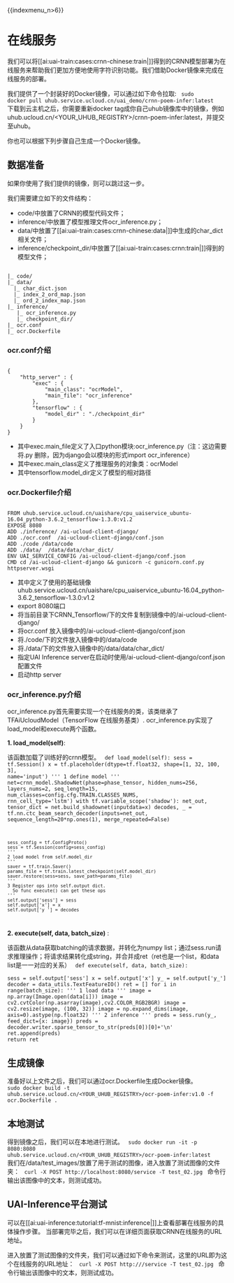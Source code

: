 {{indexmenu_n>6}}

# 在线服务
我们可以将[[ai:uai-train:cases:crnn-chinese:train|]]得到的CRNN模型部署为在线服务来帮助我们更加方便地使用字符识别功能。我们借助Docker镜像来完成在线服务的部署。

我们提供了一个封装好的Docker镜像，可以通过如下命令拉取:
<code>
sudo docker pull uhub.service.ucloud.cn/uai_demo/crnn-poem-infer:latest
</code>
下载到云主机之后，你需要重新docker tag成你自己uhub镜像库中的镜像，例如uhub.ucloud.cn/<YOUR\_UHUB\_REGISTRY>/crnn-poem-infer:latest，并提交至uhub。

你也可以根据下列步骤自己生成一个Docker镜像。
## 数据准备
如果你使用了我们提供的镜像，则可以跳过这一步。

我们需要建立如下的文件结构：
  * code/中放置了CRNN的模型代码文件；
  * inference/中放置了模型推理文件ocr\_inference.py；
  * data/中放置了[[ai:uai-train:cases:crnn-chinese:data|]]中生成的char_dict相关文件；
  * inference/checkpoint\_dir/中放置了[[ai:uai-train:cases:crnn:train|]]得到的模型文件；

<code>
|_ code/
|_ data/
  |_ char_dict.json  
  |_ index_2_ord_map.json  
  |_ ord_2_index_map.json
|_ inference/
   |_ ocr_inference.py 
   |_ checkpoint_dir/
|_ ocr.conf
|_ ocr.Dockerfile
</code>

### ocr.conf介绍
<code>
{                                                                                                              
	"http_server" : {                                                                                              
		"exec" : {                                                                                           
			"main_class": "ocrModel",                                                                              
			"main_file": "ocr_inference"                                                                           
		},                                                                                                  
		"tensorflow" : {                                                                                       
			"model_dir" : "./checkpoint_dir"                                                                       
		}                                                                                                 
	}                                                                                                        
} 
</code>

  * 其中exec.main\_file定义了入口python模块:ocr\_inference.py（注：这边需要将.py 删除，因为django会以模块的形式import ocr\_inference）
  * 其中exec.main\_class定义了推理服务的对象类：ocrModel 
  * 其中tensorflow.model\_dir定义了模型的相对路径 

### ocr.Dockerfile介绍
<code>
FROM uhub.service.ucloud.cn/uaishare/cpu_uaiservice_ubuntu-16.04_python-3.6.2_tensorflow-1.3.0:v1.2
EXPOSE 8080
ADD ./inference/ /ai-ucloud-client-django/
ADD ./ocr.conf  /ai-ucloud-client-django/conf.json
ADD ./code /data/code
ADD ./data/  /data/data/char_dict/
ENV UAI_SERVICE_CONFIG /ai-ucloud-client-django/conf.json
CMD cd /ai-ucloud-client-django && gunicorn -c gunicorn.conf.py httpserver.wsgi
</code>

  * 其中定义了使用的基础镜像uhub.service.ucloud.cn/uaishare/cpu\_uaiservice\_ubuntu-16.04\_python-3.6.2\_tensorflow-1.3.0:v1.2
  * export 8080端口
  * 将当前目录下CRNN\_Tensorflow/下的文件复制到镜像中的/ai-ucloud-client-django/
  * 将ocr.conf 放入镜像中的/ai-ucloud-client-django/conf.json
  * 将./code/下的文件放入镜像中的/data/code
  * 将./data/下的文件放入镜像中的/data/data/char\_dict/
  * 指定UAI Inference server在启动时使用/ai-ucloud-client-django/conf.json 配置文件
  * 启动http server

### ocr_inference.py介绍
ocr\_inference.py首先需要实现一个在线服务的类，该类继承了TFAiUcloudModel（TensorFlow 在线服务基类）. ocr\_inference.py实现了load\_model和execute两个函数。

**1. load\_model(self)**:

该函数加载了训练好的crnn模型。
<code>
def load_model(self):
    sess = tf.Session()
    x = tf.placeholder(dtype=tf.float32, shape=[1, 32, 100, 3], name='input')
    '''
    1 define model
    '''
    net=crnn_model.ShadowNet(phase=phase_tensor, hidden_nums=256, layers_nums=2, seq_length=15, num_classes=config.cfg.TRAIN.CLASSES_NUMS, rnn_cell_type='lstm')
    with tf.variable_scope('shadow'):
       net_out, tensor_dict = net.build_shadownet(inputdata=x)
    decodes, _ = tf.nn.ctc_beam_search_decoder(inputs=net_out, sequence_length=20*np.ones(1), merge_repeated=False)

    sess_config = tf.ConfigProto()
    sess = tf.Session(config=sess_config)
    '''
    2 load model from self.model_dir
    '''
    saver = tf.train.Saver()
    params_file = tf.train.latest_checkpoint(self.model_dir)
    saver.restore(sess=sess, save_path=params_file)
    '''
    3 Register ops into self.output dict.
      So func execute() can get these ops
    '''
    self.output['sess'] = sess
    self.output['x'] = x
    self.output['y_'] = decodes
</code>

**2. execute(self, data, batch\_size)** :

该函数从data获取batching的请求数据，并转化为numpy list；通过sess.run请求推理操作；将请求结果转化成string，并合并成ret（ret也是一个list，和data list是一一对应的关系）
<code>
    def execute(self, data, batch_size):    
        sess = self.output['sess']
        x = self.output['x']
        y_ = self.output['y_']
        decoder = data_utils.TextFeatureIO()
        ret = []
        for i in range(batch_size):
            '''
            1 load data 
            '''
            image = np.array(Image.open(data[i]))
            image = cv2.cvtColor(np.asarray(image),cv2.COLOR_RGB2BGR)
            image = cv2.resize(image, (100, 32))
            image = np.expand_dims(image, axis=0).astype(np.float32)
            '''
            2 inference
            '''
            preds = sess.run(y_, feed_dict={x: image})
            preds = decoder.writer.sparse_tensor_to_str(preds[0])[0]+'\n'
            ret.append(preds)
        return ret
</code>
## 生成镜像
准备好以上文件之后，我们可以通过ocr.Dockerfile生成Docker镜像。
<code>
sudo docker build -t uhub.service.ucloud.cn/<YOUR_UHUB_REGISTRY>/ocr-poem-infer:v1.0 -f ocr.Dockerfile .
</code>

## 本地测试
得到镜像之后，我们可以在本地进行测试。
<code>
sudo docker run -it -p 8080:8080 uhub.service.ucloud.cn/<YOUR_UHUB_REGISTRY>/ocr-poem-infer:latest
</code>
我们在/data/test\_images/放置了用于测试的图像，进入放置了测试图像的文件夹：
<code>
curl -X POST http://localhost:8080/service -T test_02.jpg
</code>
命令行输出该图像中的文本，则测试成功。
## UAI-Inference平台测试
可以在[[ai:uai-inference:tutorial:tf-mnist:inference|]]上查看部署在线服务的具体操作步骤。
当部署完毕之后，我们可以在详细页面获取CRNN在线服务的URL地址。

进入放置了测试图像的文件夹，我们可以通过如下命令来测试，这里的URL即为这个在线服务的URL地址：
<code>
curl -X POST http://<URL>/service -T test_02.jpg
</code>
命令行输出该图像中的文本，则测试成功。

